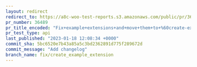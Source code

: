 ```yaml
---
layout: redirect
redirect_to: https://a8c-woo-test-reports.s3.amazonaws.com/public/pr/36489/api/index.html
pr_number: 36489
pr_title_encoded: "Fix+example+extensions+and+move+them+to+%60create-extension%60+script"
pr_test_type: api
last_published: "2023-01-18 12:08:34 +0000"
commit_sha: 5bc6520e7b43a85a5c3bd2362891d775f289672d
commit_message: "Add changelog"
branch_name: fix/create_example_extension
---
```

